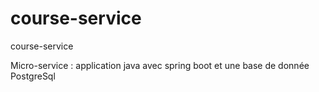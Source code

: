 # course-service
course-service

Micro-service : application java avec spring boot et une base de donnée PostgreSql
